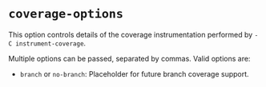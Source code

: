 # `coverage-options`

This option controls details of the coverage instrumentation performed by
`-C instrument-coverage`.

Multiple options can be passed, separated by commas. Valid options are:

- `branch` or `no-branch`: Placeholder for future branch coverage support.
